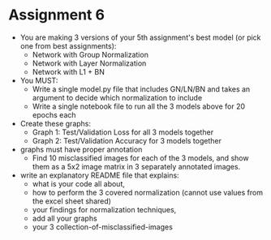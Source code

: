

# Assignment 6

* You are making 3 versions of your 5th assignment's best model (or pick one from best assignments):
    * Network with Group Normalization
    * Network with Layer Normalization
    * Network with L1 + BN
* You MUST:
    * Write a single model.py file that includes GN/LN/BN and takes an argument to decide which normalization to include
    * Write a single notebook file to run all the 3 models above for 20 epochs each
* Create these graphs:
    * Graph 1: Test/Validation Loss for all 3 models together
    * Graph 2: Test/Validation Accuracy for 3 models together
* graphs must have proper annotation
    * Find 10 misclassified images for each of the 3 models, and show them as a 5x2 image matrix in 3 separately annotated images. 
* write an explanatory README file that explains:
    * what is your code all about,
    * how to perform the 3 covered normalization (cannot use values from the excel sheet shared)
    * your findings for normalization techniques,
    * add all your graphs
    * your 3 collection-of-misclassified-images 
